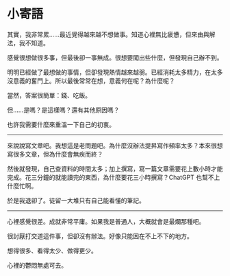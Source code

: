 # 小寄語

其實，我非常累……最近覺得越來越不想做事。知道心裡無比疲憊，但來由與解法，我不知道。

感覺很想做很多事，但最後卻一事無成。很想要闖出些什麼，但發現自己辦不到。

明明已經做了最想做的事情，但卻發現熱情越來越弱。已經消耗太多精力，在太多沒意義的奮鬥上。所以最後常常在想，意義何在呢？為什麼呢？

當然，答案很簡單：錢、吃飯。

但……是嗎？是這樣嗎？還有其他原因嗎？

也許我需要什麼來重溫一下自己的初衷。

---

來說說寫文章吧。我想這是老問題吧。為什麼沒辦法提昇寫作頻率太多？本來很想寫很多文章，但為什麼會無疾而終？

然後就發現，自己查資料的時間太多；加上撰寫，寫一篇文章需要花上數小時才能完成。花三分鐘的就能讀完的東西，為什麼要花三小時撰寫？ChatGPT 也幫不上什麼忙啊。

於是我退卻了。徒留一大堆只有自己能看懂的筆記。

---

心裡感覺很差。成就非常平庸。如果我是普通人，大概就會是最爛那種吧。

很討厭打交道這件事，但卻沒有辦法。好像只能困在不上不下的地方。

想得很多、看得太少、做得更少。

心裡的鬱悶無處可去。
